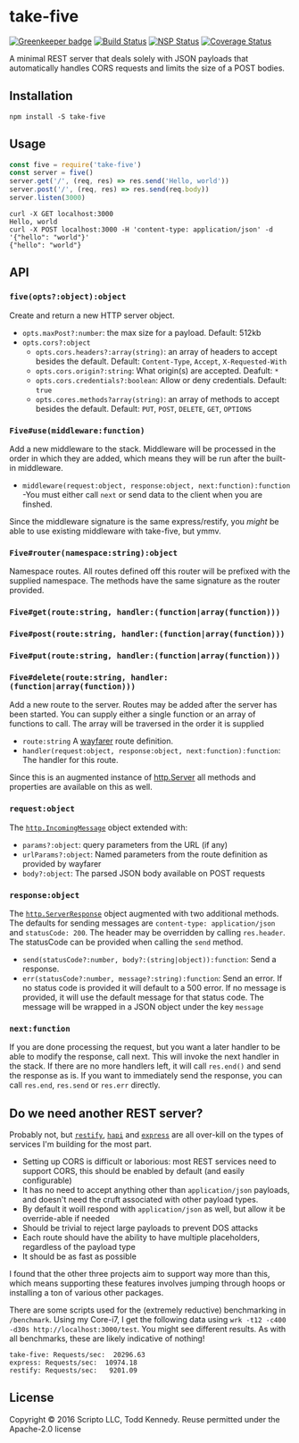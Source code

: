 # take-five

[![Greenkeeper badge](https://badges.greenkeeper.io/scriptoLLC/take-five.svg)](https://greenkeeper.io/)
[![Build Status](https://travis-ci.org/scriptoLLC/take-five.svg?branch=master)](https://travis-ci.org/scriptoLLC/take-five) [![NSP Status](https://nodesecurity.io/orgs/scriptollc/projects/24857fc4-2472-446e-ac2d-5a0f5913503d/badge)](https://nodesecurity.io/orgs/scriptollc/projects/24857fc4-2472-446e-ac2d-5a0f5913503d) [![Coverage Status](https://coveralls.io/repos/github/scriptoLLC/take-five/badge.svg?branch=master)](https://coveralls.io/github/scriptoLLC/take-five?branch=master)

A minimal REST server that deals solely with JSON payloads that automatically
handles CORS requests and limits the size of a POST bodies.

## Installation

```
npm install -S take-five
```

## Usage

```js
const five = require('take-five')
const server = five()
server.get('/', (req, res) => res.send('Hello, world'))
server.post('/', (req, res) => res.send(req.body))
server.listen(3000)
```

```
curl -X GET localhost:3000
Hello, world
curl -X POST localhost:3000 -H 'content-type: application/json' -d '{"hello": "world"}'
{"hello": "world"}
```

## API

### `five(opts?:object):object`
Create and return a new HTTP server object.

* `opts.maxPost?:number`: the max size for a payload. Default: 512kb
* `opts.cors?:object`
    * `opts.cors.headers?:array(string)`: an array of headers to accept besides the default. Default: `Content-Type`, `Accept`, `X-Requested-With`
    * `opts.cors.origin?:string`: What origin(s) are accepted. Deafult: `*`
    * `opts.cors.credentials?:boolean`: Allow or deny credentials. Default: `true`
    * `opts.cores.methods?array(string)`: an array of methods to accept besides the default. Default: `PUT`, `POST`, `DELETE`, `GET`, `OPTIONS`

### `Five#use(middleware:function)`
Add a new middleware to the stack.  Middleware will be processed in the order in
which they are added, which means they will be run after the built-in middleware.

* `middleware(request:object, response:object, next:function):function` -You must either call `next` or send data to the client when you are finshed.

Since the middleware signature is the same express/restify, you *might* be able to use existing middleware with take-five, but ymmv.

### `Five#router(namespace:string):object`
Namespace routes. All routes defined off this router will be prefixed with the supplied
namespace.  The methods have the same signature as the router provided.

### `Five#get(route:string, handler:(function|array(function)))`
### `Five#post(route:string, handler:(function|array(function)))`
### `Five#put(route:string, handler:(function|array(function)))`
### `Five#delete(route:string, handler:(function|array(function)))`
Add a new route to the server. Routes may be added after the server has been
started. You can supply either a single function or an array of functions to call.
The array will be traversed in the order it is supplied

* `route:string` A [wayfarer](https://github.com/yoshuawuyts/wayfarer) route definition.
* `handler(request:object, response:object, next:function):function`: The handler for this route.

Since this is an augmented instance of [http.Server](https://nodejs.org/api/http.html#http_class_http_server)
all methods and properties are available on this as well.

### `request:object`
The [`http.IncomingMessage`](https://nodejs.org/api/http.html#http_class_http_incomingmessage)
object extended with:

* `params?:object`: query parameters from the URL (if any)
* `urlParams?:object`: Named parameters from the route definition as provided by wayfarer
* `body?:object`: The parsed JSON body available on POST requests

### `response:object`
The [`http.ServerResponse`](https://nodejs.org/api/http.html#http_class_http_serverresponse)
object augmented with two additional methods. The defaults for sending messages are
`content-type: application/json` and `statusCode: 200`.  The header may be overridden by
calling `res.header`. The statusCode can be provided when calling the `send` method.

* `send(statusCode?:number, body?:(string|object)):function`: Send a response.
* `err(statusCode?:number, message?:string):function`: Send an error. If no status code is provided it will default to a 500 error.  If no message is provided, it will use the default message for that status code. The message will be wrapped in a JSON object under the key `message`

### `next:function`
If you are done processing the request, but you want a later handler to be able to modify the response, call next.  This will invoke the next handler in the stack. If there are no more handlers left, it will call `res.end()` and send the response as is.  If you want to immediately send the response, you can call `res.end`, `res.send` or `res.err` directly.


## Do we need another REST server?
Probably not, but [`restify`](http://restify.com), [`hapi`](http://hapijs.com) and [`express`](http://expressjs.com) are all over-kill on the types of services I'm building for the most part.
* Setting up CORS is difficult or laborious: most REST services need to support CORS, this should be enabled by default (and easily configurable)
* It has no need to accept anything other than `application/json` payloads, and doesn't need the cruft associated with other payload types.
* By default it woill respond with `application/json` as well, but allow it be override-able if needed
* Should be trivial to reject large payloads to prevent DOS attacks
* Each route should have the ability to have multiple placeholders, regardless of the payload type
* It should be as fast as possible

I found that the other three projects aim to support way more than this, which means supporting these features involves jumping through hoops or installing a ton of
various other packages.

There are some scripts used for the (extremely reductive) benchmarking in `/benchmark`. Using my Core-i7, I get the following data using `wrk -t12 -c400 -d30s http://localhost:3000/test`. You might see different results. As with all benchmarks, these are likely indicative of nothing!

```
take-five: Requests/sec:  20296.63
express: Requests/sec:  10974.18
restify: Requests/sec:   9201.09
```

## License
Copyright © 2016 Scripto LLC, Todd Kennedy. Reuse permitted under the Apache-2.0 license

